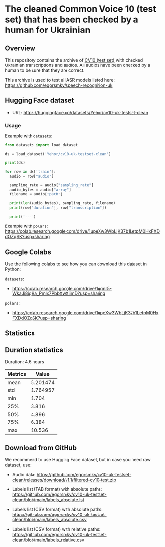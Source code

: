 # The cleaned Common Voice 10 (test set) that has been checked by a human for Ukrainian

## Overview

This repository contains the archive of [CV10 (test set)][1] with checked Ukrainian transcriptions and audios. All audios have been checked by a human to be sure that they are correct. 

This archive is used to test all ASR models listed here: https://github.com/egorsmkv/speech-recognition-uk

## Hugging Face dataset

- URL: https://huggingface.co/datasets/Yehor/cv10-uk-testset-clean

### Usage

Example with `datasets`:

```python
from datasets import load_dataset

ds = load_dataset('Yehor/cv10-uk-testset-clean')

print(ds)

for row in ds['train']:
  audio = row["audio"]

  sampling_rate = audio["sampling_rate"]
  audio_bytes = audio["array"]
  filename = audio["path"]

  print(len(audio_bytes), sampling_rate, filename)
  print(row["duration"], row["transcription"])

  print('---')
```

Example with `polars`: https://colab.research.google.com/drive/1upeXw3WbLjK37b1LetpM0HxFXDdOZqSK?usp=sharing

## Google Colabs

Use the following colabs to see how you can download this dataset in Python:

`datasets`:
- https://colab.research.google.com/drive/1qqnr5-WkaJi8iqHa_Pmlx7PbbXwXiimD?usp=sharing

`polars`:
- https://colab.research.google.com/drive/1upeXw3WbLjK37b1LetpM0HxFXDdOZqSK?usp=sharing

## Statistics

## Duration statistics

Duration: 4.6 hours

| Metrics | Value |
| ------ | ------ |
| mean | 5.201474 |
| std | 1.764957 |
| min | 1.704 |
| 25% | 3.816 |
| 50% | 4.896 |
| 75% | 6.384 |
| max | 10.536 |

## Download from GitHub

We recommend to use Hugging Face dataset, but in case you need raw dataset, use:

- Audio data: https://github.com/egorsmkv/cv10-uk-testset-clean/releases/download/v1.1/filtered-cv10-test.zip

- Labels list (TAB format) with absolute paths: https://github.com/egorsmkv/cv10-uk-testset-clean/blob/main/labels_absolute.lst
- Labels list (CSV format) with absolute paths: https://github.com/egorsmkv/cv10-uk-testset-clean/blob/main/labels_absolute.csv
- Labels list (CSV format) with relative paths: https://github.com/egorsmkv/cv10-uk-testset-clean/blob/main/labels_relative.csv

[1]: https://huggingface.co/datasets/mozilla-foundation/common_voice_10_0
